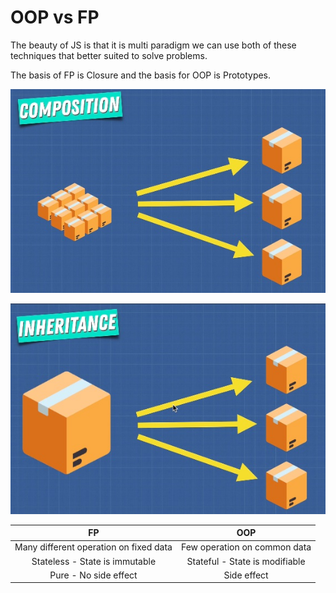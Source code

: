 # OOP vs FP

The beauty of JS is that it is multi paradigm we can use both of these techniques that better suited to solve problems.

The basis of FP is Closure and the basis for OOP is Prototypes.

![Small pieces combined create desired output. We can add more the future, if need](../../.gitbook/assets/composition.jpg)

![A superclass that is extended to smaller pieces that add or overwrite things.](../../.gitbook/assets/inheritance.jpg)

| FP | OOP |
| :---: | :---: |
| Many different operation on fixed data | Few operation on common data |
| Stateless - State is immutable | Stateful - State is modifiable |
| Pure - No side effect | Side effect |

